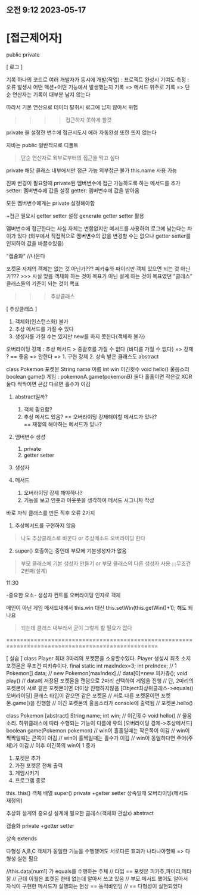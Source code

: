 ## 오전 9:12 2023-05-17

# [접근제어자]

public
private

[ 로그 ]

기록
하나의 코드로 여러 개발자가 동시에 개발(작업)
 : 프로젝트 완성시 기여도 측정
 : 오류 발생시 어떤 액션+어떤 기능에서 발생했는지 기록
=> 메서드 위주로 기록
=> 단순 연산자는 기록이 대부분 남지 않는다

따라서 기본 연산으로 데이터 탈취시
로그에 남지 않아서 위험

>>>>접근하지 못하게 할것

private 을 설정한 변수에 접근시도시 에러
자동완성 또한 뜨지 않는다

자바는 public 일반적으로 디폴트
> 단순 연산자로 외부로부터의 접근을 막고 싶다

private
해당 클래스 내부에서만 접근 가능
외부접근 불가
this.name 사용 가능

진짜 변경이 필요할때
private된 멤버변수에 접근 가능하도록 하는 메서드를 추가
setter: 멤버변수에 값을 설정
getter: 멤버변수에 값을 받아옴

모든 멤버변수에게는 private 설정해야함

+접근 필요시 getter setter 설정
generate getter setter 활용

멤버변수에 접근한다는 사실 자체는 변함없지만
메서드를 사용하여 로그에 남는다는 차이가 있다
(외부에서 직접적으로 멤버변수의 값을 변경할 수는 없으나 getter setter를 인지하여 값을 바꿀수있음)

"캡슐화" //나온다

포켓몬 자체의 객체는 없는 것 아닌가???
피카츄와 파이리만 객체 있으면 되는 것 아닌가??? >>> 사실 맞음
객체화 하는 것이 목표가 아닌 설계 하는 것이 목표였던 "클래스"
클래스들의 기준이 되는 것이 목표
>>> 추상클래스

[ 추상클래스 ]
1. 객체화(인스턴스화) 불가
2. 추상 메서드를 가질 수 있다
3. 생성자를 가질 수는 있지만 new를 하지 못한다(객체화 불가)


오버라이딩 강제 : 추상 메서드 > 중괄호를 가질 수 없다 {바디를 가질 수 없다}
	=> 강제 ? == 좋음
	=> 안한다 => 1. 구현 강제 2. 상속 받은 클래스도 abstract



class Pokemon 포켓몬
String name 이름
int win 이긴횟수
void hello() 울음소리
boolean game() 게임
	: pokemonA.game(pokemonB)
	둘다 홀홀이면 작은값 XOR
	둘다 짝짝이면 큰값
	다르면 홀수가 이김

1. abstract일까?
	1) 객체 필요함?
	2) 추상 메서드 있음? == 오버라이딩 강제해야할 메서드가 있나?	
			== 재정의 해야하는 메서드가 있나?
2. 멤버변수 생성
	1) private
	2) getter setter

3. 생성자

4. 메서드
	1) 오버라이딩 강제 해야하나?
	2) 기능을 보고 인풋과 아웃풋을 생각하여 메서드 시그니차 작성




바로 자식 클래스를 만든 직후 오류 2가지
1. 추상메서드를 구현하지 않음
> 나도 추상클래스로 바꾼다 or 추상메소드 오버라이딩 한다
2. super() 호출하는 중인데 부모에 기본생성자가 없음
> 부모 클래스에 기본 생성자 만들기 or 부모 클래스의 다른 생성자 사용
		:::무조건 2번째(설계)


11:30


-중요한 요소-
생성자 컨트롤
오버라이딩
인자로 객체

메인이 아닌 게임 메서드내에서 this.win 대신 this.setWin(this.getWin()+1); 해도 되나요
> 되는데 클래스 내부라서 굳이 그렇게 할 필요가 없다

==================================================================================================

[ 실습 ]
class Player
   최대 3마리의 포켓몬을 소유할수있다.
   Player 생성시 최초 소지 포켓몬은 무조건 피카츄이다.
   final static int maxIndex=3;
   int preIndex; // 1
   Pokemon[] data; // new Pokemon[maxIndex]
   // data[0]=new 피카츄();
   void play()
      // data에 저장된 포켓몬을 랜덤으로 2마리 선택하여 게임을 진행
      // 단, 2마리의 포켓몬이 서로 같은 포켓몬이면 더이상 진행하지않음 [Object최상위클래스->equals() 오버라이딩]
               클래스 타입이 같으면 같은 포켓몬
      // 서로 다른 포켓몬이면 포켓몬.game()을 진행함
      // 이긴 포켓몬의 울음소리가 console에 출력됨
      // 포켓몬.hello()

class Pokemon [abstract]
   String name;
   int win; // 이긴횟수
   void hello() // 울음소리. 하위클래스에 따라 수행되는 기능이 다름에 유의 [오버라이딩 강제->추상메서드]
   boolean game(Pokemon pokemon)
      // win이 홀홀일때는 작은쪽이 이김
      // win이 짝짝일때는 큰쪽이 이김
      // win이 홀짝일때는 홀수가 이김
      // win이 동일하다면 주어(주체)가 이김
      // 이후 이긴쪽의 win이 1 증가



1. 포켓몬 추가
2. 가진 포켓몬 전체 출력
3. 게임시키기
4. 프로그램 종료

this. this()
객체 배열
super()
private +getter setter
상속일때 오버라이딩(메서드 재정의)

추상화
설계의 중요성
설계에 필요한 클래스(객체화 관심x)
abstract

캡슐화
private +getter setter

상속
extends

다형성
	A,B,C 객체가 동일한 기능을 수행했어도
	서로다른 효과가 나타나야할때
	=> 다형성 실현 필요

//this.data[num1] 가 equals를 수행하는 주체
    	  // 타입 == 포켓몬 피카츄,파이리,메타몽
    	  // 근데 이퀄은 포켓몬 한테 없는데 알아서 쓰고 있음
    	  // 부모.메서드 했어도 알아서 자식이 구현한 메서드가 실행되는 현상 == 동적바인딩
    	  // == 다형성이 실현되었다


